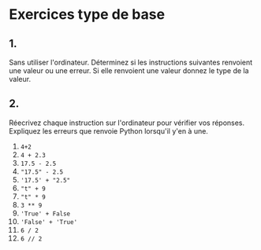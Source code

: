 # Exercices type de base  
  

## 1.
Sans utiliser l'ordinateur. Déterminez si les instructions suivantes renvoient une valeur ou une erreur. Si elle renvoient une valeur donnez le type de la valeur. 

## 2. 
Réecrivez chaque instruction sur l'ordinateur pour vérifier vos réponses. Expliquez les erreurs que renvoie Python lorsqu'il y'en à une. 

1. `4+2`  
2. `4 + 2.3`  
3. `17.5 - 2.5`  
4. `"17.5" - 2.5`  
5. `'17.5' + "2.5"`  
6. `"t" + 9`  
7. `"t" * 9`  
8. `3 ** 9`  
9. `'True' + False`  
10. `'False' + 'True'`  
11. `6 / 2`  
12. `6 // 2`  


